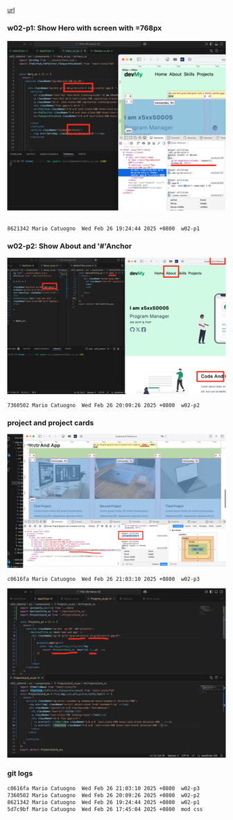 [url](https://github.com/0x55xx5/1132-2N-Demo-23/tree/main)

### w02-p1: Show Hero with screen with =768px

####

![](w02-p1.png)

```

8621342 Mario Catuogno  Wed Feb 26 19:24:44 2025 +0800  w02-p1
```

### w02-p2: Show About and '#'Anchor

![](w02-p2.png)

```
7360502 Mario Catuogno  Wed Feb 26 20:09:26 2025 +0800  w02-p2
```

### project  and project cards

![](w02-p3-1.png)

```
c0616fa Mario Catuogno  Wed Feb 26 21:03:10 2025 +0800  w02-p3
```

![](w02-p3-2.png)


### git logs

```
c0616fa Mario Catuogno  Wed Feb 26 21:03:10 2025 +0800  w02-p3
7360502 Mario Catuogno  Wed Feb 26 20:09:26 2025 +0800  w02-p2
8621342 Mario Catuogno  Wed Feb 26 19:24:44 2025 +0800  w02-p1
5d7c9bf Mario Catuogno  Wed Feb 26 17:45:04 2025 +0800  mod css
```
